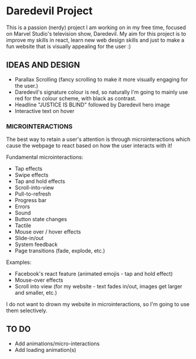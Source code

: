 # Daredevil Project

This is a passion (nerdy) project I am working on in my free time, focused on Marvel Studio's television show, Daredevil.
My aim for this project is to improve my skills in react, learn new web design skills and just to make a fun website that is visually appealing for the user :)

## IDEAS AND DESIGN

- Parallax Scrolling (fancy scrolling to make it more visually engaging for the user.)
- Daredevil's signature colour is red, so naturally I'm going to mainly use red for the colour scheme, with black as contrast.
- Headline "JUSTICE IS BLIND" followed by Daredevil hero image
- Interactive text on hover

### MICROINTERACTIONS

The best way to retain a user's attention is through microinteractions which cause the webpage to react based on how the user interacts with it!

Fundamental microinteractions:

- Tap effects
- Swipe effects
- Tap and hold effects
- Scroll-into-view
- Pull-to-refresh
- Progress bar
- Errors
- Sound
- Button state changes
- Tactile
- Mouse over / hover effects
- Slide-in/out
- System feedback
- Page transitions (fade, explode, etc.)

Examples:

- Facebook's react feature (animated emojis - tap and hold effect)
- Mouse-over effects
- Scroll into view (for my website - text fades in/out, images get larger and smaller, etc.)

I do not want to drown my website in microinteractions, so I'm going to use them selectively.

## TO DO

- Add animations/micro-interactions
- Add loading animation(s)
